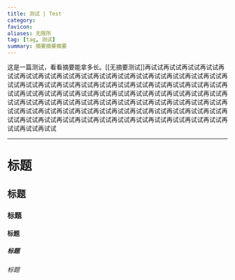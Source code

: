 ```yaml
---
title: 测试 | Test
category: 
favicon: 
aliases: 无限所
tag: [tag, 测试]
summary: 摘要摘要摘要 
---
```


这是一篇测试，看看摘要能拿多长。[[无摘要测试]]再试试再试试再试试再试试再试试再试试再试试再试试再试试再试试再试试再试试再试试再试试再试试再试试再试试再试试再试试再试试再试试再试试再试试再试试再试试再试试再试试再试试再试试再试试再试试再试试再试试再试试再试试再试试再试试再试试再试试再试试再试试再试试再试试再试试再试试再试试再试试再试试再试试再试试再试试再试试再试试再试试再试试再试试再试试再试试再试试再试试再试试再试试再试试再试试再试试再试试再试试再试试再试试再试试再试试再试试再试试再试试再试试再试试再试试再试试再试试

---

# 标题

## 标题

### 标题

#### 标题

##### 标题

###### 标题
